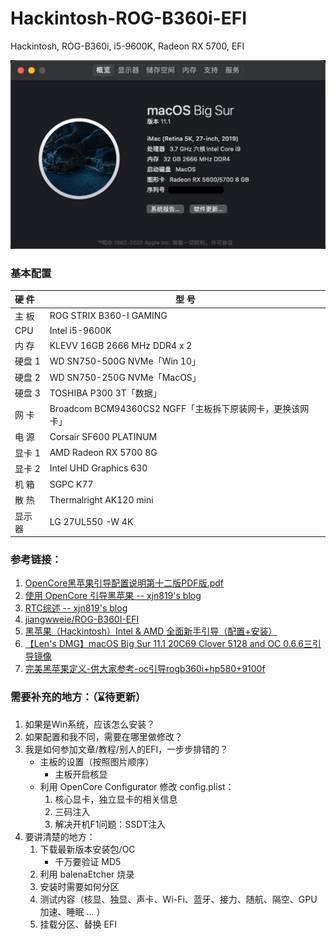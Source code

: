 # Hackintosh-ROG-B360i-EFI
Hackintosh, ROG-B360i, i5-9600K, Radeon RX 5700, EFI

![image-20210118195253337](source/image-20210118195253337.png)

### 基本配置

| 硬   件 | 型   号                                                   |
| :------ | --------------------------------------------------------- |
| 主   板 | ROG STRIX B360-I GAMING                                   |
| CPU     | Intel i5-9600K                                            |
| 内   存 | KLEVV 16GB 2666 MHz DDR4  x 2                             |
| 硬盘 1  | WD SN750-500G NVMe「Win 10」                              |
| 硬盘 2  | WD SN750-250G NVMe「MacOS」                               |
| 硬盘 3  | TOSHIBA P300 3T「数据」                                   |
| 网   卡 | Broadcom BCM94360CS2 NGFF「主板拆下原装网卡，更换该网卡」 |
| 电   源 | Corsair SF600 PLATINUM                                    |
| 显卡 1  | AMD Radeon RX 5700 8G                                     |
| 显卡 2  | Intel UHD Graphics 630                                    |
| 机   箱 | SGPC K77                                                  |
| 散   热 | Thermalright AK120 mini                                   |
| 显示器  | LG 27UL550 -W 4K                                          |



### 参考链接：

1. [OpenCore黑苹果引导配置说明第十二版PDF版.pdf](./OpenCore黑苹果引导配置说明第十二版PDF版.pdf)
2. [使用 OpenCore 引导黑苹果 -- xjn819's blog](https://blog.xjn819.com/post/opencore-guide.html)
3. [RTC综述 -- xjn819's blog](https://blog.xjn819.com/post/rtc-issues-related-to-oc.html)
4. [jiangwweie/ROG-B360I-EFI](https://github.com/jiangwweie/ROG-B360I-EFI)
5. [黑苹果（Hackintosh）Intel & AMD 全面新手引导（配置+安装）](http://bbs.pcbeta.com/viewthread-1874306-1-1.html)
6. [【Len's DMG】macOS Big Sur 11.1 20C69 Clover 5128 and OC 0.6.6三引导镜像](http://bbs.pcbeta.com/viewthread-1880542-1-1.html)
7. [完美黑苹果定义-供大家参考-oc引导rogb360i+hp580+9100f](http://bbs.pcbeta.com/viewthread-1879378-1-1.html)



### 需要补充的地方：（⌛️待更新）

1. 如果是Win系统，应该怎么安装？
2. 如果配置和我不同，需要在哪里做修改？
3. 我是如何参加文章/教程/别人的EFI，一步步排错的？
   - 主板的设置（按照图片顺序）
     - 主板开启核显
   - 利用 OpenCore Configurator 修改 config.plist：
     1. 核心显卡，独立显卡的相关信息
     2. 三码注入
     3. 解决开机F1问题：SSDT注入
4. 要讲清楚的地方：
   1. 下载最新版本安装包/OC
      - 千万要验证 MD5
   2. 利用 balenaEtcher 烧录
   3. 安装时需要如何分区
   4. 测试内容（核显、独显、声卡、Wi-Fi、蓝牙、接力、随航、隔空、GPU加速、睡眠 ... ）
   5. 挂载分区、替换 EFI







